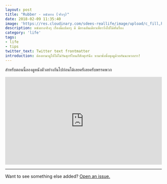 ```yaml
---
layout: post
title: "Rubber - หนังยาง (จริงๆ)"
date: 2018-02-09 11:35:40
image: 'https://res.cloudinary.com/sdees-reallife/image/upload/c_fill,h_399,w_760/v1518425413/Rubber_dvd-sleeve.jpg'
description: หนังยางจริงๆ เรื่องนี้แปลกๆ ดี มียางเส้นเดียวเที่ยววิ่งไปได้ทั้งเรื่อง
category: 'life'
tags:
- life
- tips
twitter_text: Twitter text frontmatter
introduction: ต้องหามาดูให้ได้ไม่วันศุกร์ไหนก็สักศุกร์นึง หามานั่งพึ่งพุงดูด้วยกันนะพวกเรา!
---
```

สำหรับตอนนี้ลองดูหนังตัวอย่างกันไปก่อนได้เลยครัเลยครับพรรคพวก

<div style="position:relative;width:100%;height:0;padding-bottom:56.25%;">
<iframe style="width:100%;height:100%;position:absolute;top:0;left:0;" src="https://www.youtube.com/embed/6G5pyFhmAqE" frameborder="0" allow="autoplay; encrypted-media" allowfullscreen>
</iframe>
</div>

-----

Want to see something else added? <a href="https://github.com/poole/poole/issues/new">Open an issue.</a>
